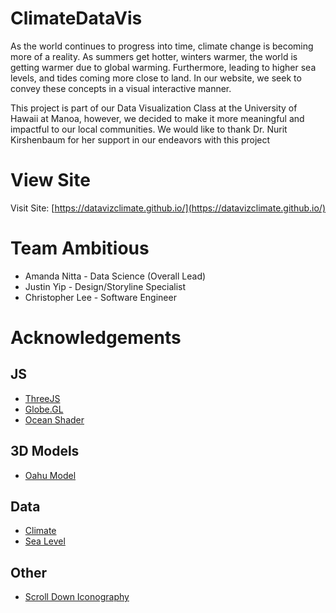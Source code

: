 # ClimateDataVis
As the world continues to progress into time, climate change is becoming more of a reality. As summers get hotter, winters warmer, the world is getting warmer due to global warming. Furthermore, leading to higher sea levels, and tides coming more close to land. In our website, we seek to convey these concepts in a visual interactive manner. 

This project is part of our Data Visualization Class at the University of Hawaii at Manoa, however, we decided to make it more meaningful and impactful to our local communities. We would like to thank Dr. Nurit Kirshenbaum for her support in our endeavors with this project

# View Site
Visit Site: [https://datavizclimate.github.io/](https://datavizclimate.github.io/)

# Team Ambitious
- Amanda Nitta - Data Science (Overall Lead)
- Justin Yip - Design/Storyline Specialist
- Christopher Lee - Software Engineer

# Acknowledgements

## JS
- [ThreeJS](https://github.com/mrdoob/three.js)
- [Globe.GL](https://github.com/vasturiano/globe.gl)
- [Ocean Shader](https://github.com/mrdoob/three.js/blob/master/examples/webgl_shaders_ocean.html)

## 3D Models
- [Oahu Model](https://www.thingiverse.com/thing:852502)

## Data
- [Climate](https://www.kaggle.com/datasets/berkeleyearth/climate-change-earth-surface-temperature-data/)
- [Sea Level](https://datahub.io/core/sea-level-rise)

## Other
- [Scroll Down Iconography](https://codepen.io/shakdaniel/pen/JoKOQx)